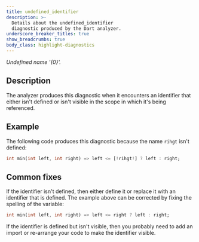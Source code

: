 ```yaml
---
title: undefined_identifier
description: >-
  Details about the undefined_identifier
  diagnostic produced by the Dart analyzer.
underscore_breaker_titles: true
show_breadcrumbs: true
body_class: highlight-diagnostics
---
```


_Undefined name '{0}'._

## Description

The analyzer produces this diagnostic when it encounters an identifier that
either isn't defined or isn't visible in the scope in which it's being
referenced.

## Example

The following code produces this diagnostic because the name `rihgt` isn't
defined:

```dart
int min(int left, int right) => left <= [!rihgt!] ? left : right;
```

## Common fixes

If the identifier isn't defined, then either define it or replace it with
an identifier that is defined. The example above can be corrected by
fixing the spelling of the variable:

```dart
int min(int left, int right) => left <= right ? left : right;
```

If the identifier is defined but isn't visible, then you probably need to
add an import or re-arrange your code to make the identifier visible.

